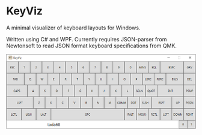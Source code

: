 # KeyViz

A minimal visualizer of keyboard layouts for Windows.

Written using C# and WPF.
Currently requires JSON-parser from Newtonsoft to read JSON format keyboard specifications from QMK.

![Screenshot](screenshot.png "Screenshot")
